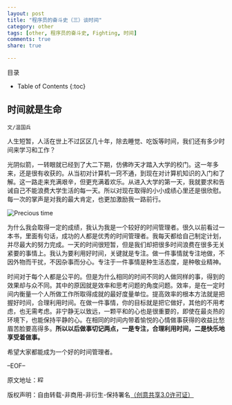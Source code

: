 ```yaml
---
layout: post
title: "程序员的奋斗史（三）谈时间"
category: other
tags: [other, 程序员的奋斗史, Fighting, 时间]
comments: true
share: true

---
```



目录

* Table of Contents
{:toc}

## 时间就是生命 ##

`文/温国兵`

人生短暂，人活在世上不过区区几十年，除去睡觉、吃饭等时间，我们还有多少时间来学习和工作？

光阴似箭，一转眼就已经到了大二下期，仿佛昨天才踏入大学的校门。这一年多来，还是很有收获的。从当初对计算机一窍不通，到现在对计算机知识的入门和了解。这一路走来充满艰辛，但更充满着欢乐。从进入大学的第一天，我就要求和告诫自己不能浪费大学生活的每一天。所以对现在取得的小小成绩心里还是很欣慰。每一次的掌声是对我的最大肯定，也更加激励我一路前行。

![Precious time](http://i.imgur.com/IRPrxOu.jpg)

为什么我会取得一定的成绩，我认为我是一个较好的时间管理者。很久以前看过一本书，里面有句话，成功的人都是优秀的时间管理者。我每天都给自己制定计划，并尽最大的努力完成。一天的时间很短暂，但是我们却把很多时间浪费在很多无关紧要的事情上。我认为要利用好时间，关键就是专注。做一件事情就专注地做，不因外物而干扰，不因杂事而分心。专注于一件事情是种生活态度，是种敬业精神。

时间对于每个人都是公平的。但是为什么相同的时间不同的人做同样的事，得到的效果却与众不同。其中的原因就是效率和思考问题的角度问题。效率，是在一定时间内衡量一个人所做工作所取得成就的最好度量单位。提高效率的根本方法就是把握好时间，合理利用时间。在做一件事情，你的目标就是把它做好，其他的不用考虑，也无需考虑。非宁静无以致远，一颗平和的心也是很重要的，即使在最炎热的环境下，也能保持平静的心。在相同的时间内带着愉悦的心情做事获得的收益比愁眉苦脸要高得多。**所以以后做事切记两点，一是专注，合理利用时间，二是快乐地享受着做事。**

希望大家都能成为一个好的时间管理者。

–EOF–

原文地址：<a href="http://blog.csdn.net/justdb/article/details/7525218" target="_blank"><img src="http://i.imgur.com/BROigUO.jpg" title="程序员的奋斗史（三）——谈时间" height="16px" width="16px" border="0" alt="程序员的奋斗史（三）——谈时间" /></a>

版权声明：自由转载-非商用-非衍生-保持署名<a href="http://creativecommons.org/licenses/by-nc-nd/3.0/deed.zh" target="_blank">（创意共享3.0许可证）</a>

